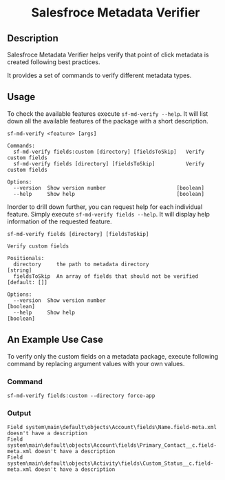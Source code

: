 <h1 align="center">Salesfroce Metadata Verifier</h1>

## Description
Salesfroce Metadata Verifier helps verify that point of click metadata is created following best practices.

It provides a set of commands to verify different metadata types.

## Usage
To check the available features execute `sf-md-verify --help`. It will list down all the available features of the package with a short description.
```
sf-md-verify <feature> [args]

Commands:
  sf-md-verify fields:custom [directory] [fieldsToSkip]   Verify custom fields
  sf-md-verify fields [directory] [fieldsToSkip]          Verify custom fields

Options:
  --version  Show version number                       [boolean]
  --help     Show help                                 [boolean]
```

Inorder to drill down further, you can request help for each individual feature. Simply execute `sf-md-verify fields --help`. It will display help information of the requested feature.
```
sf-md-verify fields [directory] [fieldsToSkip]

Verify custom fields

Positionals:
  directory     the path to metadata directory                          [string]
  fieldsToSkip  An array of fields that should not be verified     [default: []]

Options:
  --version  Show version number                                       [boolean]
  --help     Show help                                                 [boolean]
```

## An Example Use Case
To verify only the custom fields on a metadata package, execute following command by replacing argument values with your own values.
### Command
```
sf-md-verify fields:custom --directory force-app
```
### Output
```
Field system\main\default\objects\Account\fields\Name.field-meta.xml doesn't have a description
Field system\main\default\objects\Account\fields\Primary_Contact__c.field-meta.xml doesn't have a description
Field system\main\default\objects\Activity\fields\Custom_Status__c.field-meta.xml doesn't have a description
```